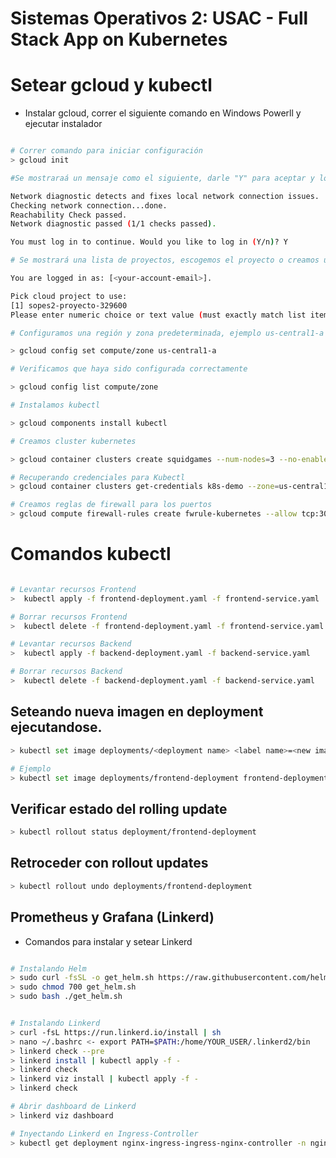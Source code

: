 # Sistemas Operativos 2: USAC  - Full Stack App on Kubernetes


# Setear gcloud y kubectl

 - Instalar gcloud, correr el siguiente comando en Windows Powerll y ejecutar instalador

 ```bash

# Correr comando para iniciar configuración
> gcloud init

#Se mostraraá un mensaje como el siguiente, darle "Y" para aceptar y loggearnos en GCP

Network diagnostic detects and fixes local network connection issues.
Checking network connection...done.
Reachability Check passed.
Network diagnostic passed (1/1 checks passed).

You must log in to continue. Would you like to log in (Y/n)? Y

# Se mostrará una lista de proyectos, escogemos el proyecto o creamos uno nuevo.

You are logged in as: [<your-account-email>].

Pick cloud project to use:
 [1] sopes2-proyecto-329600
Please enter numeric choice or text value (must exactly match list item): 2

# Configuramos una región y zona predeterminada, ejemplo us-central1-a

> gcloud config set compute/zone us-central1-a

# Verificamos que haya sido configurada correctamente

> gcloud config list compute/zone

# Instalamos kubectl

> gcloud components install kubectl

# Creamos cluster kubernetes

> gcloud container clusters create squidgames --num-nodes=3 --no-enable-ip-alias

# Recuperando credenciales para Kubectl
> gcloud container clusters get-credentials k8s-demo --zone=us-central1-c

# Creamos reglas de firewall para los puertos
> gcloud compute firewall-rules create fwrule-kubernetes --allow tcp:30000-32767 


 ```


 # Comandos kubectl

 ```bash

# Levantar recursos Frontend
>  kubectl apply -f frontend-deployment.yaml -f frontend-service.yaml

# Borrar recursos Frontend
>  kubectl delete -f frontend-deployment.yaml -f frontend-service.yaml

# Levantar recursos Backend
>  kubectl apply -f backend-deployment.yaml -f backend-service.yaml

# Borrar recursos Backend
>  kubectl delete -f backend-deployment.yaml -f backend-service.yaml

 ```
## Seteando nueva imagen en deployment ejecutandose.

```bash
> kubectl set image deployments/<deployment name> <label name>=<new image registry name:tage>

# Ejemplo
> kubectl set image deployments/frontend-deployment frontend-deployment=oscarllamas6/frontend-changed:v1
```
## Verificar estado del rolling update

```bash
> kubectl rollout status deployment/frontend-deployment
```

## Retroceder con rollout updates

```bash
> kubectl rollout undo deployments/frontend-deployment
```

## Prometheus y Grafana (Linkerd)

- Comandos para instalar y setear Linkerd

```bash

# Instalando Helm
> sudo curl -fsSL -o get_helm.sh https://raw.githubusercontent.com/helm/helm/master/scripts/get-helm-3
> sudo chmod 700 get_helm.sh
> sudo bash ./get_helm.sh


# Instalando Linkerd
> curl -fsL https://run.linkerd.io/install | sh
> nano ~/.bashrc <- export PATH=$PATH:/home/YOUR_USER/.linkerd2/bin
> linkerd check --pre
> linkerd install | kubectl apply -f -
> linkerd check
> linkerd viz install | kubectl apply -f -
> linkerd check

# Abrir dashboard de Linkerd
> linkerd viz dashboard

# Inyectando Linkerd en Ingress-Controller
> kubectl get deployment nginx-ingress-ingress-nginx-controller -n nginx-ingress  -o yaml | linkerd inject - | kubectl apply -f -
```


